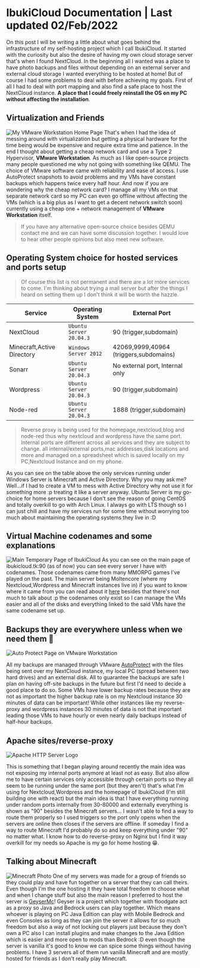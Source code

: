 # IbukiCloud Documentation | Last updated 02/Feb/2022
On this post I will be writing a little about what goes behind the infrastructure of my self-hosting project which I call IbukiCloud. It started with the curiosity but also the desire of having my own cloud storage server that's when I found NextCloud. In the beginning all I wanted was a place to have photo backups and files without depending on an external server and external cloud storage I wanted everything to be hosted at home! But of course I had some problems to deal with before achieving my goals. First of all I had to deal with port mapping and also find a safe place to host the NextCloud instance. **A place that I could freely reinstall the OS on my PC without affecting the installation**. 

## Virtualization and Friends
![My VMware Workstation Home Page](https://i.imgur.com/U19QMN5.png)
That's when I had the idea of messing around with virtualization but getting a physical hardware for the time being would be expensive and require extra time and patience. In the end I thought about getting a cheap network card and use a Type 2 Hypervisor, **VMware Workstation**. As much as I like open-source projects many people questioned me why not going with something like QEMU. The choice of VMware software came with reliability and ease of access. I use AutoProtect snapshots to avoid problems and my VMs have constant backups which happens twice every half hour. And now if you are wondering why the cheap network card? I manage all my VMs on that separate network card so my PC can even go offline without affecting the VMs (which is a big plus as I want to get a decent network switch soon) currently using a cheap one + network management of **VMware Workstation** itself.
> If you have any alternative open-source choice besides QEMU contact me and we can have some discussion together. I would love to hear other people opinions but also meet new software. 
## Operating System choice for hosted services and ports setup
> Of course this list is not permanent and there are a lot more services to come. I'm thinking about trying a mail server but after the things I heard on setting them up I don't think it will be worth the hazzle.

| Service        |Operating System               |External Port                |
|----------------|-------------------------------|-----------------------------|
|NextCloud       |`Ubuntu Server 20.04.3`        |90 (trigger,subdomain)                           |
|Minecraft,Active Directory       |`Windows Server 2012`          |42069,9999,40964 (triggers,subdomains)|
|Sonarr          |`Ubuntu Server 20.04.3`| No external port, Internal only|
|Wordpress       |`Ubuntu Server 20.04.3`        |90 (trigger,subdomain)
|Node-red        |`Ubuntu Server 20.04.3`        |1888 (trigger,subdomain)

> Reverse proxy is being used for the homepage,nextcloud,blog and node-red thus why nextcloud and wordpress have the same port. Internal ports are different across all services and they are subject to change. all internal/external ports,mac addresses,disk locations and more and managed on a spreadsheet which is saved locally on my PC,Nextcloud Instance and on my phone.

As you can see on the table above the only services running under Windows Server is Minecraft and Active Directory. Why you may ask me? Well...if I had to create a VM to mess with Active Directory why not use it for something more :p treating it like a server anyway. Ubuntu Server is my go-choice for home servers because I don't see the reason of going CentOS and totally overkill to go with Arch Linux. I always go with LTS though so I can just chill and have my services run for some time without worrying too much about maintaining the operating systems they live in :D

## Virtual Machine codenames and some explanations
![Main Temporary Page of IbukiCloud](https://i.imgur.com/yoWwyIV.png)
As you can see on the main page of ibukicloud.tk:90 (as of now) you can see every server I have with codenames. Those codenames came from many MMORPG games I've played on the past. The main server being Moltencore (where my Nextcloud,Wordpress and Minecraft instances live in) if you want to know where it came from you can read about it [here](https://classic.wowhead.com/molten-core) besides that there's not much to talk about :p the codenames only exist so I can manage the VMs easier and all of the disks and everything linked to the said VMs have the same codename set up.

## Backups they are everywhere unless when we need them 🤡
![Auto Protect Page on VMware Workstation](https://i.imgur.com/Z94hzb9.png)

All my backups are managed through VMware [AutoProtect](https://docs.vmware.com/en/VMware-Workstation-Pro/16.0/com.vmware.ws.using.doc/GUID-8EF5CFFB-E59F-429B-B497-B52CD65DB3D6.html) with the files being sent over my NextCloud instance, my local PC (spread between two hard drives) and an external disk. All to guarantee the backups are safe I plan on having off-site backups in the future but first I'd need to decide a good place to do so. Some VMs have lower backup rates because they are not as important the higher backup rate is on my Nextcloud instance 30 minutes of data can be important! While other instances like my reverse-proxy and wordpress instances 30 minutes of data is not that important leading those VMs to have hourly or even nearly daily backups instead of half-hour backups. 

## Apache sites/reverse-proxy
![Apache HTTP Server Logo](https://wiki.ixcsoft.com.br/images/0/07/Apache-http-server.png)

This is something that I began playing around recently the main idea was not exposing my internal ports anymore at least not as easy. But also allow me to have certain services only accessible through certain ports so they all seem to be running under the same port (but they aren't) that's what I'm using for Nextcloud,Wordpress and the homepage of IbukiCloud (I'm still building one with react) but the main idea is that I have everything running under random ports internally from 30-80000 and externally everything is shown as "90" besides the Minecraft servers... I wasn't able to find a way to route them properly so I used triggers so the port only opens when the servers are online then closes if the servers are offline. If someday I find a way to route Minecraft I'd probably do so and keep everything under "90" no matter what. I know how to do reverse-proxy on Nginx but I find it way overkill for my needs so Apache is my go for home hosting 😁.

## Talking about Minecraft
![Minecraft Photo](https://img.redbull.com/images/c_limit,w_1500,h_1000,f_auto,q_auto/redbullcom/2016/12/16/1331835109442_2/o-%C3%BAnico-limite-%C3%A9-a-tua-pr%C3%B3pria-imagina%C3%A7%C3%A3o.png)
One of my servers was made for a group of friends so they could play and have fun together on a server that they can call theirs. Even though I'm the one hosting it they have total freedom to choose what and when I change stuff but also the main reason I preferred to host the server is [GeyserMc](https://geysermc.org/)! Geyser is a project which together with floodgate act as a proxy so Java and Bedrock users can play together. Which means whoever is playing on PC Java Edition can play with Mobile Bedrock and even Consoles as long as they can join the server it allows for so much freedom but also a way of not locking out players just because they don't own a PC also I can install plugins and make changes to the Java Edition which is easier and more open to mods than Bedrock :D even though the server is vanilla it's good to know we can spice some things without having problems. I have 3 servers all of them run vanilla Minecraft and are mostly hosted for friends as I don't really play Minecraft.
